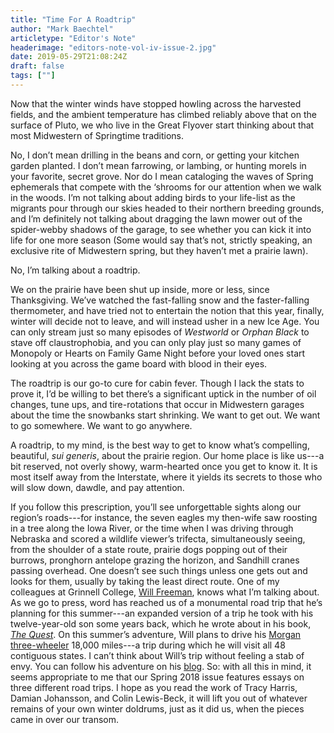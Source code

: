 ```yaml
---
title: "Time For A Roadtrip"
author: "Mark Baechtel"
articletype: "Editor's Note"
headerimage: "editors-note-vol-iv-issue-2.jpg"
date: 2019-05-29T21:08:24Z
draft: false
tags: [""]
---
```


Now that the winter winds have stopped howling across the harvested fields, and the ambient temperature has climbed reliably above that on the surface of Pluto, we who live in the Great Flyover start thinking about that most Midwestern of Springtime traditions.

No, I don’t mean drilling in the beans and corn, or getting your kitchen garden planted. I don’t mean farrowing, or lambing, or hunting morels in your favorite, secret grove. Nor do I mean cataloging the waves of Spring ephemerals that compete with the ‘shrooms for our attention when we walk in the woods. I’m not talking about adding birds to your life-list as the migrants pour through our skies headed to their northern breeding grounds, and I’m definitely not talking about dragging the lawn mower out of the spider-webby shadows of the garage, to see whether you can kick it into life for one more season (Some would say that’s not, strictly speaking, an exclusive rite of Midwestern spring, but they haven’t met a prairie lawn).

No, I’m talking about a roadtrip.

We on the prairie have been shut up inside, more or less, since Thanksgiving. We’ve watched the fast-falling snow and the faster-falling thermometer, and have tried not to entertain the notion that this year, finally, winter will decide not to leave, and will instead usher in a new Ice Age. You can only stream just so many episodes of *Westworld* or *Orphan Black* to stave off claustrophobia, and you can only play just so many games of Monopoly or Hearts on Family Game Night before your loved ones start looking at you across the game board with blood in their eyes.

The roadtrip is our go-to cure for cabin fever. Though I lack the stats to prove it, I’d be willing to bet there’s a significant uptick in the number of oil changes, tune ups, and tire-rotations that occur in Midwestern garages about the time the snowbanks start shrinking. We want to get out. We want to go somewhere. We want to go anywhere.

A roadtrip, to my mind, is the best way to get to know what’s compelling, beautiful, *sui generis*, about the prairie region. Our home place is like us---a bit reserved, not overly showy, warm-hearted once you get to know it. It is most itself away from the Interstate, where it yields its secrets to those who will slow down, dawdle, and pay attention.

If you follow this prescription, you’ll see unforgettable sights along our region’s roads---for instance, the seven eagles my then-wife saw roosting in a tree along the Iowa River, or the time when I was driving through Nebraska and scored a wildlife viewer’s trifecta, simultaneously seeing, from the shoulder of a state route, prairie dogs popping out of their burrows, pronghorn antelope grazing the horizon, and Sandhill cranes passing overhead. One doesn’t see such things unless one gets out and looks for them, usually by taking the least direct route.
One of my colleagues at Grinnell College, [Will Freeman](http://pioneers.grinnell.edu/coaches.aspx?rc=401), knows what I’m talking about. As we go to press, word has reached us of a monumental road trip that he’s planning for this summer---an expanded version of a trip he took with his twelve-year-old son some years back, which he wrote about in his book, [*The Quest*](https://www.amazon.com/Quest-Path-Knowledge-Wisdom/dp/149593232X). On this summer’s adventure, Will plans to drive his [Morgan three-wheeler](https://www.morgan-motor.co.uk/) 18,000 miles---a trip during which he will visit all 48 contiguous states. I can’t think about Will’s trip without feeling a stab of envy. You can follow his adventure on his [blog](http://www.m3wroadtrip.com). So: with all this in mind, it seems appropriate to me that our Spring 2018 issue features essays on three different road trips. I hope as you read the work of Tracy Harris, Damian Johansson, and Colin Lewis-Beck, it will lift you out of whatever remains of your own winter doldrums, just as it did us, when the pieces came in over our transom.  
